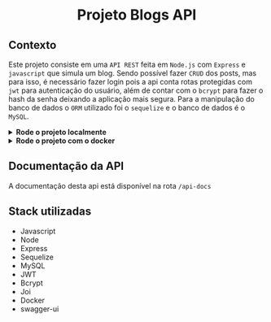 # <p align="center">Projeto Blogs API</p>

## Contexto

Este projeto consiste em uma `API REST` feita em `Node.js` com `Express` e `javascript` que simula um blog. Sendo possível fazer `CRUD` dos posts, mas para isso, é necessário fazer login pois a api conta rotas protegidas com `jwt` para autenticação do usuário, além de contar com o `bcrypt` para fazer o hash da senha deixando a aplicação mais segura. Para a manipulação do banco de dados o `ORM` utilizado foi  o `sequelize` e o banco de dados é o `MySQL`.

<details>

<summary><strong>Rode o projeto localmente</strong></summary><br>

> ⚠️ É preciso ter o [Node](https://nodejs.org/en) instalado em sua máquina.
>
> ⚠️ É preciso criar um arquivo `.env` na raiz do projeto, siga o exemplo do arquivo [`env.example`](./env.example).
>

1. Clone o repositório:

```BASH
git clone git@github.com:mairess/project-blogs-api.git
```

2. Instale as dependências:

```BASH
npm install
```

3. Inicie o container do banco de dados:

```BASH
docker compose up -d db
```

4. Crie o banco e rode as migrations:

```BASH
env $(cat .env) npm run predev
```

5. Rode os seeders:

```BASH
env $(cat .env) npm run seed
```

6. Inicie o servidor:

```BASH
env $(cat .env) npm run dev
```

7. O servidor estará disponível na porta `3001`

</details>

<details>

<summary><strong>Rode o projeto com o docker</strong></summary><br>

> ⚠️ É preciso ter o [Docker](https://www.docker.com/get-started/) instalado em sua máquina.

1. Clone o repositório:

```BASH
git clone git@github.com:mairess/project-blogs-api.git
```

2. Suba os containers:

```BASH
docker compose up -d
```

3. Acesse o terminal iterativo do container `blogs_api`:

```BASH
docker exec -it blogs_api sh 
```

4. Crie o banco e rode as migrations:

```BASH
npm run predev 
```

5. Rode os seeders:

```BASH
npm run seed
```

6. Inicie o servidor:

```BASH
npm run dev
```

7. O servidor estará disponível na porta `3001`

</details>

## Documentação da API

A documentação desta api está disponível na rota `/api-docs`

## Stack utilizadas

- Javascript
- Node
- Express
- Sequelize
- MySQL
- JWT
- Bcrypt
- Joi
- Docker
- swagger-ui

